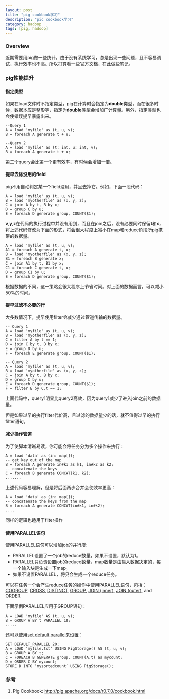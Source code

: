 ```yaml
---
layout: post
title: "pig cookbook学习"
description: "pic cookbook学习"
category: hadoop
tags: [pig, hadoop]
---
```


### Overview

近期需要用pig做一些统计，由于没有系统学习，总是出现一些问题，且不容易调试，执行效率也不高。所以打算看一些官方文档，在此做些笔记。

### pig性能提升


#### 指定类型

如果在load文件时不指定类型，pig在计算时会指定为**double**类型，而在很多时候，数据本应是整形等，指定为**double**类型会增加广计算量。另外，指定类型也会使错误提早暴露出来。

	--Query 1
	A = load 'myfile' as (t, u, v);
	B = foreach A generate t + u;

	--Query 2
	A = load 'myfile' as (t: int, u: int, v);
	B = foreach A generate t + u;

第二个query会比第一个更有效率，有时候会增加一倍。

<!-- more -->

#### 提早去除没用的field

pig不用自动判定某一个field没用，并且去掉它。例如，下面一段代码：

	A = load 'myfile' as (t, u, v);
	B = load 'myotherfile' as (x, y, z);
	C = join A by t, B by x;
	D = group C by u;
	E = foreach D generate group, COUNT($1);

**v**,**y**,**z**在代码的执行过程中并没有用到，而且在join之后，没有必要同时保留**t**和**x**，将上述代码修改为下面的形式，将会很大程度上减小在map和reduce阶段所pig携带的数据量。

	A = load 'myfile' as (t, u, v);
	A1 = foreach A generate t, u;
	B = load 'myotherfile' as (x, y, z);
	B1 = foreach B generate x;
	C = join A1 by t, B1 by x;
	C1 = foreach C generate t, u;
	D = group C1 by u;
	E = foreach D generate group, COUNT($1);

根据数据的不同，这一策略会很大程序上节省时间。对上面的数据而言，可以减小50%的时间。

#### 提早过滤不必要的行

大多数情况下，提早使用filter会减少通过管道传输的数据量。

	-- Query 1
	A = load 'myfile' as (t, u, v);
	B = load 'myotherfile' as (x, y, z);
	C = filter A by t == 1;
	D = join C by t, B by x;
	E = group D by u;
	F = foreach E generate group, COUNT($1);

	-- Query 2
	A = load 'myfile' as (t, u, v);
	B = load 'myotherfile' as (x, y, z);
	C = join A by t, B by x;
	D = group C by u;
	E = foreach D generate group, COUNT($1);
	F = filter E by C.t == 1;

上面代码中，query1明显比query2高效，因为query1减少了进入join之前的数据量。

但是如果过早的执行filter代价高，且过滤的数据量少的话，就不值得过早的执行filter语句。

#### 减少操作管道

为了使脚本清晰易读，你可能会将任务分为多个操作来执行：

	A = load 'data' as (in: map[]);
	-- get key out of the map
	B = foreach A generate in#k1 as k1, in#k2 as k2;
	-- concatenate the keys
	C = foreach B generate CONCAT(k1, k2);
	.......

上述代码容易理解，但是将后面两步合并会使效率更高：

	A = load 'data' as (in: map[]);
	-- concatenate the keys from the map
	B = foreach A generate CONCAT(in#k1, in#k2);
	....

同样的逻辑也适用于filter操作

#### 使用PARALLEL语句

使用PARALLEL语句可以增加job的并行度:

- PARALLEL设置了一个job的reduce数量，如果不设置，默认为1。
- PARALLEL只负责设置job的reduce数量，map数量是由输入数据决定的，每一个输入块是生成一下map。
- 如果不设置PARALLEL，将只会生成一个reduce任务。

可以在任务一个会产生reduce任务的操作中使用PARALLEL语句，包括：[COGROUP](http://pig.apache.org/docs/r0.7.0/piglatin_ref2.html#COGROUP), [CROSS](http://pig.apache.org/docs/r0.7.0/piglatin_ref2.html#CROSS), [DISTINCT](http://pig.apache.org/docs/r0.7.0/piglatin_ref2.html#DISTINCT), [GROUP](http://pig.apache.org/docs/r0.7.0/piglatin_ref2.html#GROUP), [JOIN (inner)](http://pig.apache.org/docs/r0.7.0/piglatin_ref2.html#JOIN+%28inner%29), [JOIN (outer)](http://pig.apache.org/docs/r0.7.0/piglatin_ref2.html#JOIN+%28outer%29), and [ORDER](http://pig.apache.org/docs/r0.7.0/piglatin_ref2.html#ORDER).

下面示例PARALLEL应用于GROUP语句：

	A = LOAD 'myfile' AS (t, u, v);
	B = GROUP A BY t PARALLEL 18;
	.....

还可以使用[set default parallel](http://pig.apache.org/docs/r0.7.0/piglatin_ref2.html#set)来设置：

	SET DEFAULT_PARALLEL 20;
	A = LOAD ‘myfile.txt’ USING PigStorage() AS (t, u, v);
	B = GROUP A BY t;
	C = FOREACH B GENERATE group, COUNT(A.t) as mycount;
	D = ORDER C BY mycount;
	STORE D INTO ‘mysortedcount’ USING PigStorage();


### 参考
1. Pig Cookbook: <http://pig.apache.org/docs/r0.7.0/cookbook.html>
